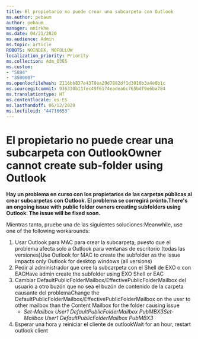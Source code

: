 ```yaml
---
title: El propietario no puede crear una subcarpeta con Outlook
ms.author: pebaum
author: pebaum
manager: mnirkhe
ms.date: 04/21/2020
ms.audience: Admin
ms.topic: article
ROBOTS: NOINDEX, NOFOLLOW
localization_priority: Priority
ms.collection: Adm_O365
ms.custom:
- "5884"
- "3500007"
ms.openlocfilehash: 2116bb837e4378ea29d7882df1d3010b3a4e0b1c
ms.sourcegitcommit: 936330b11fec49f6174eadea6c765bdf9e6ba784
ms.translationtype: HT
ms.contentlocale: es-ES
ms.lasthandoff: 06/12/2020
ms.locfileid: "44716653"
---
```

# <a name="owner-cannot-create-sub-folder-using-outlook"></a><span data-ttu-id="4939c-102">El propietario no puede crear una subcarpeta con Outlook</span><span class="sxs-lookup"><span data-stu-id="4939c-102">Owner cannot create sub-folder using Outlook</span></span>

<span data-ttu-id="4939c-103">**Hay un problema en curso con los propietarios de las carpetas públicas al crear subcarpetas con Outlook. El problema se corregirá prónto.**</span><span class="sxs-lookup"><span data-stu-id="4939c-103">**There's an ongoing issue with public folder owners creating subfolders using Outlook. The issue will be fixed soon.**</span></span>

<span data-ttu-id="4939c-104">Mientras tanto, pruebe una de las siguientes soluciones:</span><span class="sxs-lookup"><span data-stu-id="4939c-104">Meanwhile, use one of the following workarounds:</span></span>

1. <span data-ttu-id="4939c-105">Usar Outlook para MAC para crear la subcarpeta, puesto que el problema afecta solo a Outlook para ventanas de escritorio (todas las versiones)</span><span class="sxs-lookup"><span data-stu-id="4939c-105">Use Outlook for MAC to create the subfolder as the issue impacts only Outlook for desktop windows (all versions)</span></span>
2. <span data-ttu-id="4939c-106">Pedir al administrador que cree la subcarpeta con el Shell de EXO o con EAC</span><span class="sxs-lookup"><span data-stu-id="4939c-106">Have admin create the subfolder using EXO Shell or EAC</span></span>
3. <span data-ttu-id="4939c-107">Cambiar DefaultPublicFolderMailbox/EffectivePublicFolderMailbox del usuario a otro buzón que no sea el buzón de contenido de la carpeta causante del problema</span><span class="sxs-lookup"><span data-stu-id="4939c-107">Change the DefaultPublicFolderMailbox/EffectivePublicFolderMailbox on the user to other mailbox than the Content Mailbox for the folder causing issue</span></span>  
    - <span data-ttu-id="4939c-108">*Set-Mailbox User1 DefaultPublicFolderMailbox PubMBX3*</span><span class="sxs-lookup"><span data-stu-id="4939c-108">*Set-Mailbox User1 DefaultPublicFolderMailbox PubMBX3*</span></span>
4. <span data-ttu-id="4939c-109">Esperar una hora y reiniciar el cliente de outlook</span><span class="sxs-lookup"><span data-stu-id="4939c-109">Wait for an hour, restart outlook client</span></span>